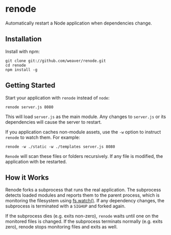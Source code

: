 # renode #

Automatically restart a Node application when dependencies change.

## Installation ##

Install with npm:

    git clone git://github.com/weaver/renode.git
    cd renode
    npm install -g

## Getting Started ##

Start your application with `renode` instead of `node`:

    renode server.js 8080

This will load `server.js` as the main module. Any changes to
`server.js` or its dependencies will cause the server to restart.

If you application caches non-module assets, use the `-w` option to
instruct `renode` to watch them. For example:

    renode -w ./static -w ./templates server.js 8080

`Renode` will scan these files or folders recursively. If any file is
modified, the application with be restarted.


## How it Works ##

Renode forks a subprocess that runs the real application. The
subprocess detects loaded modules and reports them to the parent
process, which is monitoring the filesystem using [fs.watch()][0]. If
any dependency changes, the subprocess is terminated with a `SIGHUP`
and forked again.

If the subprocess dies (e.g. exits non-zero), `renode` waits until one
on the monitored files is changed. If the subprocess terminats
normally (e.g. exits zero), renode stops monitoring files and exits as
well.

[0]: http://nodejs.org/api/fs.html#fs_fs_watch_filename_options_listener
